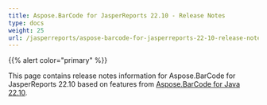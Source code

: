 ```yaml
---
title: Aspose.BarCode for JasperReports 22.10 - Release Notes
type: docs
weight: 25
url: /jasperreports/aspose-barcode-for-jasperreports-22-10-release-notes/
---
```


{{% alert color="primary" %}} 

This page contains release notes information for Aspose.BarCode for JasperReports 22.10 based on features from [Aspose.BarCode for Java 22.10](https://downloads.aspose.com/barcode/java/new-releases/aspose.barcode-for-java-22.10/).



